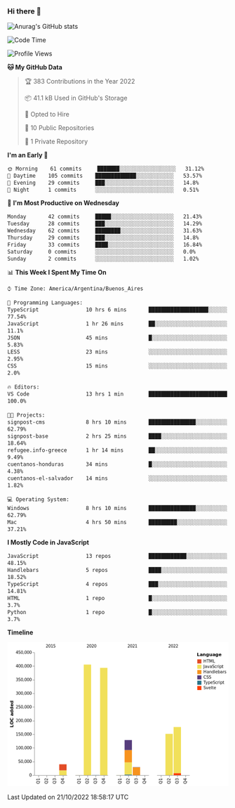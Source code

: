 ### Hi there 👋

![Anurag's GitHub stats](https://github-readme-stats.vercel.app/api?username=guiso92&count_private=true&show_icons=true&theme=dracula)

<!--START_SECTION:waka-->
![Code Time](http://img.shields.io/badge/Code%20Time-47%20hrs%2026%20mins-blue)

![Profile Views](http://img.shields.io/badge/Profile%20Views-6-blue)

**🐱 My GitHub Data** 

> 🏆 383 Contributions in the Year 2022
 > 
> 📦 41.1 kB Used in GitHub's Storage 
 > 
> 💼 Opted to Hire
 > 
> 📜 10 Public Repositories 
 > 
> 🔑 1 Private Repository 
 > 
**I'm an Early 🐤** 

```text
🌞 Morning    61 commits     ███████░░░░░░░░░░░░░░░░░░   31.12% 
🌆 Daytime    105 commits    █████████████░░░░░░░░░░░░   53.57% 
🌃 Evening    29 commits     ███░░░░░░░░░░░░░░░░░░░░░░   14.8% 
🌙 Night      1 commits      ░░░░░░░░░░░░░░░░░░░░░░░░░   0.51%

```
📅 **I'm Most Productive on Wednesday** 

```text
Monday       42 commits     █████░░░░░░░░░░░░░░░░░░░░   21.43% 
Tuesday      28 commits     ███░░░░░░░░░░░░░░░░░░░░░░   14.29% 
Wednesday    62 commits     ████████░░░░░░░░░░░░░░░░░   31.63% 
Thursday     29 commits     ███░░░░░░░░░░░░░░░░░░░░░░   14.8% 
Friday       33 commits     ████░░░░░░░░░░░░░░░░░░░░░   16.84% 
Saturday     0 commits      ░░░░░░░░░░░░░░░░░░░░░░░░░   0.0% 
Sunday       2 commits      ░░░░░░░░░░░░░░░░░░░░░░░░░   1.02%

```


📊 **This Week I Spent My Time On** 

```text
⌚︎ Time Zone: America/Argentina/Buenos_Aires

💬 Programming Languages: 
TypeScript               10 hrs 6 mins       ███████████████████░░░░░░   77.54% 
JavaScript               1 hr 26 mins        ██░░░░░░░░░░░░░░░░░░░░░░░   11.1% 
JSON                     45 mins             █░░░░░░░░░░░░░░░░░░░░░░░░   5.83% 
LESS                     23 mins             ░░░░░░░░░░░░░░░░░░░░░░░░░   2.95% 
CSS                      15 mins             ░░░░░░░░░░░░░░░░░░░░░░░░░   2.0%

🔥 Editors: 
VS Code                  13 hrs 1 min        █████████████████████████   100.0%

🐱‍💻 Projects: 
signpost-cms             8 hrs 10 mins       ███████████████░░░░░░░░░░   62.79% 
signpost-base            2 hrs 25 mins       ████░░░░░░░░░░░░░░░░░░░░░   18.64% 
refugee.info-greece      1 hr 14 mins        ██░░░░░░░░░░░░░░░░░░░░░░░   9.49% 
cuentanos-honduras       34 mins             █░░░░░░░░░░░░░░░░░░░░░░░░   4.38% 
cuentanos-el-salvador    14 mins             ░░░░░░░░░░░░░░░░░░░░░░░░░   1.82%

💻 Operating System: 
Windows                  8 hrs 10 mins       ███████████████░░░░░░░░░░   62.79% 
Mac                      4 hrs 50 mins       █████████░░░░░░░░░░░░░░░░   37.21%

```

**I Mostly Code in JavaScript** 

```text
JavaScript               13 repos            ████████████░░░░░░░░░░░░░   48.15% 
Handlebars               5 repos             ████░░░░░░░░░░░░░░░░░░░░░   18.52% 
TypeScript               4 repos             ███░░░░░░░░░░░░░░░░░░░░░░   14.81% 
HTML                     1 repo              █░░░░░░░░░░░░░░░░░░░░░░░░   3.7% 
Python                   1 repo              █░░░░░░░░░░░░░░░░░░░░░░░░   3.7%

```


**Timeline**

![Chart not found](https://raw.githubusercontent.com/Guiso92/Guiso92/main/charts/bar_graph.png) 


 Last Updated on 21/10/2022 18:58:17 UTC
<!--END_SECTION:waka-->
